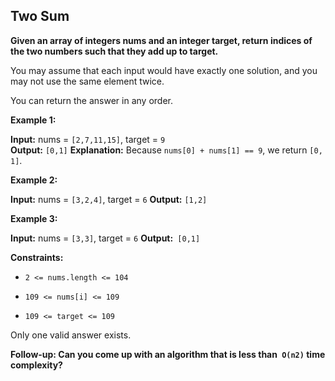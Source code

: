 ## Two Sum

**Given an array of integers nums and an integer target, return indices of the two numbers such that they add up to target.**

You may assume that each input would have exactly one solution, and you may not use the same element twice.

You can return the answer in any order.

 

**Example 1:**

**Input:** nums = `[2,7,11,15]`, target = `9`          
**Output:** `[0,1]`
**Explanation:** Because `nums[0] + nums[1] == 9`, 
				      we return `[0, 1]`.

**Example 2:**

**Input:** nums = `[3,2,4]`, target = `6`
**Output:** `[1,2]`

**Example 3:**

**Input:** nums = `[3,3]`, target = `6`
**Output:**` [0,1]`
 

**Constraints:**

- `2 <= nums.length <= 104` 

- `109 <= nums[i] <= 109`

- `109 <= target <= 109`

Only one valid answer exists.
 

**Follow-up: Can you come up with an algorithm that is less than` O(n2)` time complexity?**
